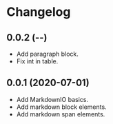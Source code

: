 # Changelog

## 0.0.2 (--)

* Add paragraph block.
* Fix int in table.

## 0.0.1 (2020-07-01)

* Add MarkdownIO basics.
* Add markdown block elements.
* Add markdown span elements.
